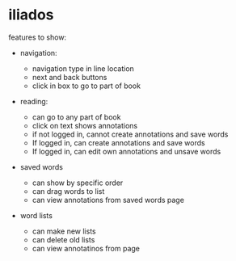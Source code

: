 # iliados

features to show: 

- navigation: 
    - navigation type in line location 
    - next and back buttons 
    - click in box to go to part of book 

- reading:
    - can go to any part of book 
    - click on text shows annotations 
    - if not logged in, cannot create annotations and save words 
    - If logged in, can create annotations and save words 
    - If logged in, can edit own annotations and unsave words 

- saved words 
    - can show by specific order 
    - can drag words to list 
    - can view annotations from saved words page 

- word lists 
    - can make new lists 
    - can delete old lists 
    - can view annotatinos from page 